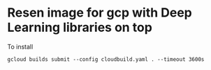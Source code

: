 # Resen image for gcp with Deep Learning libraries on top

To install

`gcloud builds submit --config cloudbuild.yaml . --timeout 3600s`
